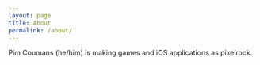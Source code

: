 ```yaml
---
layout: page
title: About
permalink: /about/
---
```


Pim Coumans (he/him) is making games and iOS applications as pixelrock.

